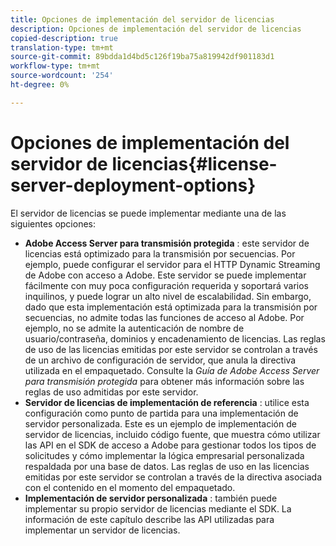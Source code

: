 ```yaml
---
title: Opciones de implementación del servidor de licencias
description: Opciones de implementación del servidor de licencias
copied-description: true
translation-type: tm+mt
source-git-commit: 89bdda1d4bd5c126f19ba75a819942df901183d1
workflow-type: tm+mt
source-wordcount: '254'
ht-degree: 0%

---
```



# Opciones de implementación del servidor de licencias{#license-server-deployment-options}

El servidor de licencias se puede implementar mediante una de las siguientes opciones:

* **Adobe Access Server para transmisión protegida** : este servidor de licencias está optimizado para la transmisión por secuencias. Por ejemplo, puede configurar el servidor para el HTTP Dynamic Streaming de Adobe con acceso a Adobe. Este servidor se puede implementar fácilmente con muy poca configuración requerida y soportará varios inquilinos, y puede lograr un alto nivel de escalabilidad. Sin embargo, dado que esta implementación está optimizada para la transmisión por secuencias, no admite todas las funciones de acceso al Adobe. Por ejemplo, no se admite la autenticación de nombre de usuario/contraseña, dominios y encadenamiento de licencias. Las reglas de uso de las licencias emitidas por este servidor se controlan a través de un archivo de configuración de servidor, que anula la directiva utilizada en el empaquetado. Consulte la *Guía de Adobe Access Server para transmisión protegida* para obtener más información sobre las reglas de uso admitidas por este servidor.
* **Servidor de licencias de implementación de referencia** : utilice esta configuración como punto de partida para una implementación de servidor personalizada. Este es un ejemplo de implementación de servidor de licencias, incluido código fuente, que muestra cómo utilizar las API en el SDK de acceso a Adobe para gestionar todos los tipos de solicitudes y cómo implementar la lógica empresarial personalizada respaldada por una base de datos. Las reglas de uso en las licencias emitidas por este servidor se controlan a través de la directiva asociada con el contenido en el momento del empaquetado.
* **Implementación de servidor personalizada** : también puede implementar su propio servidor de licencias mediante el SDK. La información de este capítulo describe las API utilizadas para implementar un servidor de licencias.

